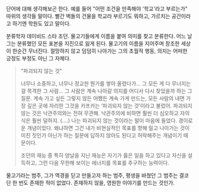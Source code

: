 단어에 대해 생각해보곤 한다. 예를 들어 "어떤 조건을 만족해야 '학교'라고 부르는가" 따위의 생각들 말이다. 빨간 벽돌의 건물을 학교라 부르기도 뭐하고, 가르치는 공간이라고 하기엔 학원도 있고 말이다.

분류학자 데이비드 스타 조던. 물고기들에게 이름을 붙여 의미를 찾고 분류한다. 어느 날 그는 분류했던 모든 표본을 지진으로 잃게 된다. 물고기의 이름을 지어주며 창조한 세상이 한순간 무너진다. 절망하지 않고 덤덤히 나아가는 그의 초월적 행동, 의지는 어떠한 긍정도 부정도 아닌 그 자체다.

> "파괴되지 않는 것"
>
> 너무나 소중하고, 너무나 정교한 뭔가를 쌓아 올렸다가… 그 모든 게 다 무너지는 걸 목격한 그 사람… 그 사람은 계속 나아갈 의지를 어디서 다시 찾았을까 하는 그 질문. 계속 가고 싶든 그렇지 않든 어쨌든 계속 가게 만드는, 모든 사람의 내면 가장 깊은 곳에 자리한 그것을 카프카는 ‘파괴되지 않는 것’이라고 불렀어. 파괴되지 않는 것은 낙관주의와는 전혀 무관해. 낙관주의에 비하면 훨씬 더 심오하고 자의식은 훨씬 덜하지.
> (....)
> 나는 파괴되지 않는 것이라는 말이 마음에 들었다. 경이로운 개념이었다. 왜냐하면 그건 내가 비현실적인 목표를 향해 밀고 나아가는 것이 미친 짓인가 아닌가 하는 질문에 답하지 않아도 된다고 허락해주는 개념이기 때문이다.
>
> 조던의 재능 중 특히 양날을 지닌 재능은 자기가 옳은 일을 하고 있다고 자신을 설득하고, 그런 다음 무한해 보이는 에너지를 목표를 추구하는 능력이다.

물고기라는 범주, 그가 역경을 딛고 만들고자 하는 범주, 평생을 바쳤던 그 범주는 결코 단 한 번도 존재한 적이 없었다. 존재하지 않을, 영원한 이야기를 만드는 것인가.